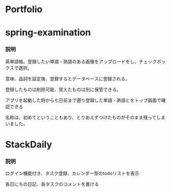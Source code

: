 # Portfolio
<h1>spring-examination</h1>

<h3>説明</h3>
<p>英単語帳。登録したい単語・熟語のある画像をアップロードをし、チェックボックスで選択。</p>
<p>意味、品詞を設定後、登録するとデータベースに登録される。</p>
<p>登録したものは削除可能、覚えたものは別に保管できる。</p>
<p>アプリを起動した時から七日前まで遡り登録した単語・熟語とをトップ画面で確認できる</p>
<p>名称は、初めてということもあり、とりあえずつけたものがそのまま残ってしまいました。</p>

<h1>StackDaily</h1>
<h3>説明</h3>
<p>ログイン機能付き、タスク登録、カレンダー型のtodoリストを表示</p>
<p>各日にちの日記、各タスクのコメントを書ける</p>
